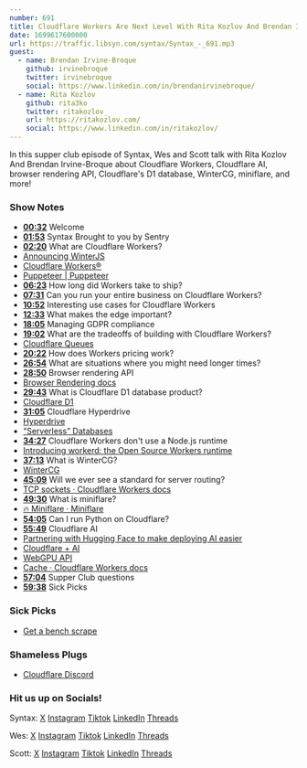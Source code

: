 ```yaml
---
number: 691
title: Cloudflare Workers Are Next Level With Rita Kozlov And Brendan Irvine-Broque
date: 1699617600000
url: https://traffic.libsyn.com/syntax/Syntax_-_691.mp3
guest:
  - name: Brendan Irvine-Broque
    github: irvinebroque
    twitter: irvinebroque
    social: https://www.linkedin.com/in/brendanirvinebroque/
  - name: Rita Kozlov
    github: rita3ko
    twitter: ritakozlov_
    url: https://ritakozlov.com/
    social: https://www.linkedin.com/in/ritakozlov/
---
```


In this supper club episode of Syntax, Wes and Scott talk with Rita Kozlov And Brendan Irvine-Broque about Cloudflare Workers, Cloudflare AI, browser rendering API, Cloudflare's D1 database, WinterCG, miniflare, and more!

### Show Notes

* **[00:32](#t=00:32)** Welcome
* **[01:53](#t=01:53)** Syntax Brought to you by Sentry
* **[02:20](#t=02:20)** What are Cloudflare Workers?
* [Announcing WinterJS](https://wasmer.io/posts/announcing-winterjs-service-workers)
* [Cloudflare Workers®](https://workers.cloudflare.com/)
* [Puppeteer | Puppeteer](https://pptr.dev/)
* **[06:23](#t=06:23)** How long did Workers take to ship?
* **[07:31](#t=07:31)** Can you run your entire business on Cloudflare Workers?
* **[10:52](#t=10:52)** Interesting use cases for Cloudflare Workers
* **[12:33](#t=12:33)** What makes the edge important?
* **[18:05](#t=18:05)** Managing GDPR compliance
* **[19:02](#t=19:02)** What are the tradeoffs of building with Cloudflare Workers?
* [Cloudflare Queues](https://developers.cloudflare.com/queues/)
* **[20:22](#t=20:22)** How does Workers pricing work?
* **[26:54](#t=26:54)** What are situations where you might need longer times?
* **[28:50](#t=28:50)** Browser rendering API
* [Browser Rendering docs](https://developers.cloudflare.com/browser-rendering/)
* **[29:43](#t=29:43)** What is Cloudflare D1 database product?
* [Cloudflare D1](https://developers.cloudflare.com/d1/)
* **[31:05](#t=31:05)** Cloudflare Hyperdrive
* [Hyperdrive](https://developers.cloudflare.com/hyperdrive/)
* [“Serverless” Databases](https://syntax.fm/show/551/serverless-databases/transcript)
* **[34:27](#t=34:27)** Cloudflare Workers don't use a Node.js runtime
* [Introducing workerd: the Open Source Workers runtime](https://blog.cloudflare.com/workerd-open-source-workers-runtime/)
* **[37:13](#t=37:13)** What is WinterCG?
* [WinterCG](https://wintercg.org/)
* **[45:09](#t=45:09)** Will we ever see a standard for server routing?
* [TCP sockets · Cloudflare Workers docs](https://developers.cloudflare.com/workers/runtime-apis/tcp-sockets/)
* **[49:30](#t=49:30)** What is miniflare?
* [🔥 Miniflare · Miniflare](https://miniflare.dev/)
* **[54:05](#t=54:05)** Can I run Python on Cloudflare?
* **[55:49](#t=55:49)** Cloudflare AI
* [Partnering with Hugging Face to make deploying AI easier](https://blog.cloudflare.com/partnering-with-hugging-face-deploying-ai-easier-affordable/)
* [Cloudflare + AI](https://ai.cloudflare.com/)
* [WebGPU API](https://developer.mozilla.org/en-US/docs/Web/API/WebGPU_API)
* [Cache · Cloudflare Workers docs](https://developers.cloudflare.com/workers/runtime-apis/cache/)
* **[57:04](#t=57:04)** Supper Club questions
* **[59:38](#t=59:38)** Sick Picks

### Sick Picks

- [Get a bench scrape](https://www.amazon.com/s?k=bench+scrape&crid=BJM5NCYAM05R&sprefix=bench+scrape,aps,114)

### Shameless Plugs

- [Cloudflare Discord](https://discord.com/invite/cloudflaredev)

### Hit us up on Socials!

Syntax: [X](https://twitter.com/syntaxfm) [Instagram](https://www.instagram.com/syntax_fm/) [Tiktok](https://www.tiktok.com/@syntaxfm) [LinkedIn](https://www.linkedin.com/company/96077407/admin/feed/posts/) [Threads](https://www.threads.net/@syntax_fm)

Wes: [X](https://twitter.com/wesbos) [Instagram](https://www.instagram.com/wesbos/) [Tiktok](https://www.tiktok.com/@wesbos) [LinkedIn](https://www.linkedin.com/in/wesbos/) [Threads](https://www.threads.net/@wesbos)

Scott: [X](https://twitter.com/stolinski) [Instagram](https://www.instagram.com/stolinski/) [Tiktok](https://www.tiktok.com/@stolinski) [LinkedIn](https://www.linkedin.com/in/stolinski/) [Threads](https://www.threads.net/@stolinski)
